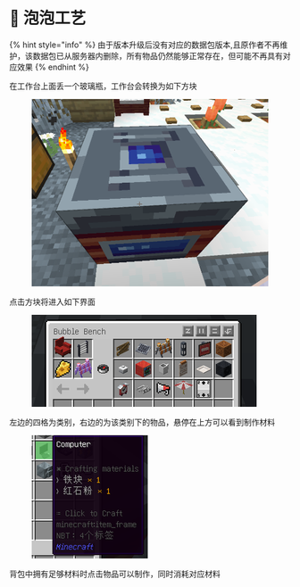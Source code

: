 # 🫧 泡泡工艺

{% hint style="info" %}
由于版本升级后没有对应的数据包版本,且原作者不再维护，该数据包已从服务器内删除，所有物品仍然能够正常存在，但可能不再具有对应效果
{% endhint %}

在工作台上面丢一个玻璃瓶，工作台会转换为如下方块

<figure><img src="../../.gitbook/assets/image (27).png" alt=""><figcaption></figcaption></figure>

点击方块将进入如下界面

<figure><img src="../../.gitbook/assets/image (28).png" alt=""><figcaption></figcaption></figure>

左边的四格为类别，右边的为该类别下的物品，悬停在上方可以看到制作材料

<figure><img src="../../.gitbook/assets/image (29).png" alt=""><figcaption></figcaption></figure>

背包中拥有足够材料时点击物品可以制作，同时消耗对应材料
